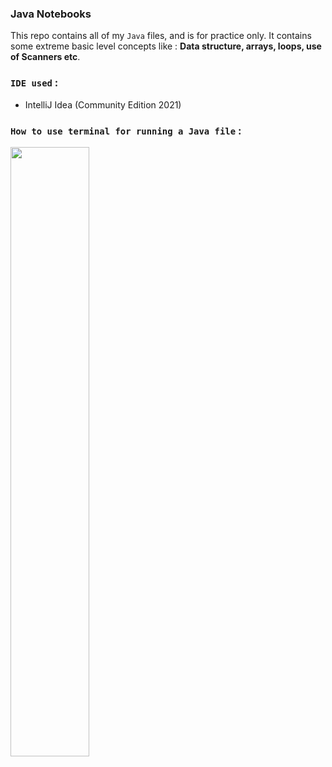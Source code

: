 ### Java Notebooks
This repo contains all of my `Java` files, and is for practice only. It contains some extreme basic level concepts like : **Data structure, arrays, loops, use of Scanners etc**. 

### `IDE used` :
- IntelliJ Idea (Community Edition 2021)

### `How to use terminal for running a Java file` :
<img width=50% src="https://user-images.githubusercontent.com/56751963/118754324-70a53080-b884-11eb-9e4b-86d1307a141c.png"></img>



